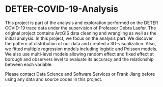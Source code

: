 # DETER-COVID-19-Analysis
This project is part of the analysis and exploration performed on the DETER COVID-19 trace data under the supervision of Professor Debra Laefer.
The original project contains ArcGIS data cleaning and wrangling as well as the initial analysis. 
In this project, we focus on the analysis part. We discover the pattern of distribution of our data and created a 3D-visualization. Also, we fitted multiple regression models including logistic and Poisson models. 
We also use multi-level models allowing random effect and fixed effect at borough and observers level to evaluate its accuracy and the relationship between each variable. 

Please contact Data Science and Software Services or Frank Jiang before using any data and source codes in this project. 
